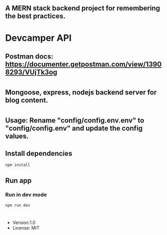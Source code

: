 ## A MERN stack backend project for remembering the best practices.
# Devcamper API

## Postman docs: https://documenter.getpostman.com/view/13908293/VUjTk3og

#
## Mongoose, express, nodejs backend server for blog content.

# 
## Usage: Rename "config/config.env.env" to "config/config.env" and update the config values.

## Install dependencies
```
npm install
```

## Run app
### Run in dev mode
```
npm run dev
```

#
- Version:1.0
- License: MIT
